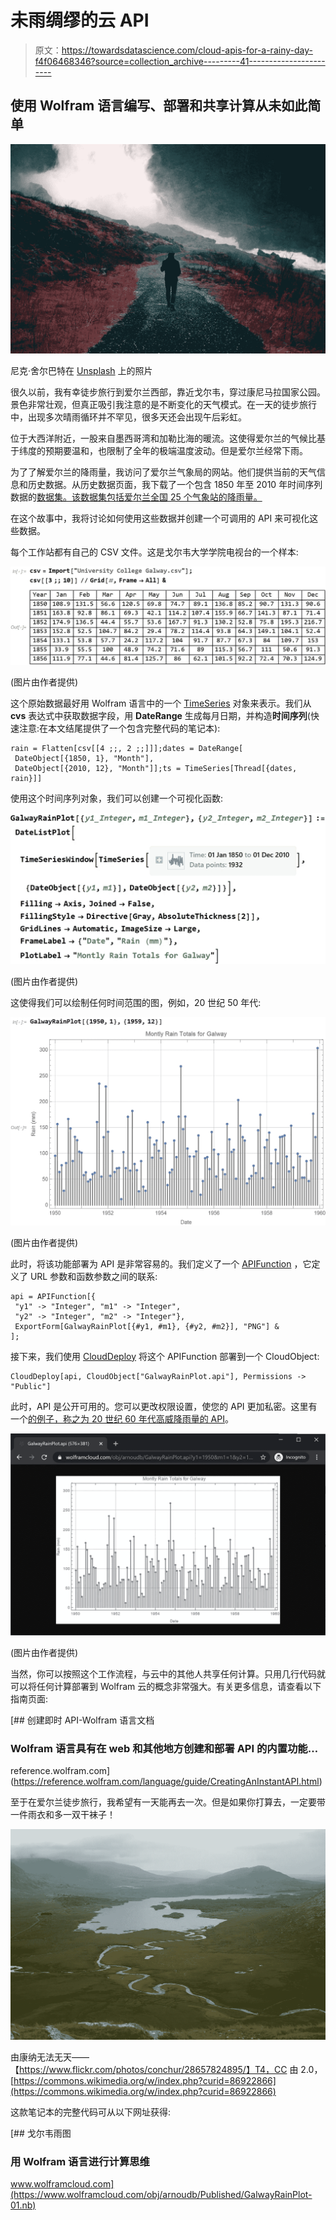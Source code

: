 # 未雨绸缪的云 API

> 原文：<https://towardsdatascience.com/cloud-apis-for-a-rainy-day-f4f06468346?source=collection_archive---------41----------------------->

## 使用 Wolfram 语言编写、部署和共享计算从未如此简单

![](img/29c1e701532f32c8fcc67ec53c65fd41.png)

尼克·舍尔巴特在 [Unsplash](https://unsplash.com/s/photos/rain?utm_source=unsplash&utm_medium=referral&utm_content=creditCopyText) 上的照片

很久以前，我有幸徒步旅行到爱尔兰西部，靠近戈尔韦，穿过康尼马拉国家公园。景色非常壮观，但真正吸引我注意的是不断变化的天气模式。在一天的徒步旅行中，出现多次晴雨循环并不罕见，很多天还会出现午后彩虹。

位于大西洋附近，一股来自墨西哥湾和加勒比海的暖流。这使得爱尔兰的气候比基于纬度的预期要温和，也限制了全年的极端温度波动。但是爱尔兰经常下雨。

为了了解爱尔兰的降雨量，我访问了爱尔兰气象局的网站。他们提供当前的天气信息和历史数据。从历史数据页面，我下载了一个包含 1850 年至 2010 年时间序列数据的[数据集。该数据集包括爱尔兰全国 25 个气象站的降雨量。](https://www.met.ie/climate/available-data/long-term-data-sets)

在这个故事中，我将讨论如何使用这些数据并创建一个可调用的 API 来可视化这些数据。

每个工作站都有自己的 CSV 文件。这是戈尔韦大学学院电视台的一个样本:

![](img/f8ff7c52988ab62fd9251a66afff49a1.png)

(图片由作者提供)

这个原始数据最好用 Wolfram 语言中的一个 [TimeSeries](https://reference.wolfram.com/language/ref/TimeSeries.html) 对象来表示。我们从 **cvs** 表达式中获取数据字段，用 **DateRange** 生成每月日期，并构造**时间序列**(快速注意:在本文结尾提供了一个包含完整代码的笔记本):

```
rain = Flatten[csv[[4 ;;, 2 ;;]]];dates = DateRange[
 DateObject[{1850, 1}, "Month"],
 DateObject[{2010, 12}, "Month"]];ts = TimeSeries[Thread[{dates, rain}]]
```

使用这个时间序列对象，我们可以创建一个可视化函数:

![](img/1385c5e1aadd61307daae995b61878b1.png)

(图片由作者提供)

这使得我们可以绘制任何时间范围的图，例如，20 世纪 50 年代:

![](img/b7be71c2840ffc9d942bb0a953d257a9.png)

(图片由作者提供)

此时，将该功能部署为 API 是非常容易的。我们定义了一个 [APIFunction](https://reference.wolfram.com/language/ref/APIFunction.html) ，它定义了 URL 参数和函数参数之间的联系:

```
api = APIFunction[{
 "y1" -> "Integer", "m1" -> "Integer", 
 "y2" -> "Integer", "m2" -> "Integer"},
 ExportForm[GalwayRainPlot[{#y1, #m1}, {#y2, #m2}], "PNG"] &
];
```

接下来，我们使用 [CloudDeploy](https://reference.wolfram.com/language/ref/CloudDeploy.html) 将这个 APIFunction 部署到一个 CloudObject:

```
CloudDeploy[api, CloudObject["GalwayRainPlot.api"], Permissions -> "Public"]
```

此时，API 是公开可用的。您可以更改权限设置，使您的 API 更加私密。这里有一个[的例子，称之为 20 世纪 60 年代高威降雨量的 API](https://www.wolframcloud.com/obj/arnoudb/GalwayRainPlot.api?y1=1950&m1=1&y2=1959&m2=12)。

![](img/1e14cf89a5510cd898fff9337d81ba84.png)

(图片由作者提供)

当然，你可以按照这个工作流程，与云中的其他人共享任何计算。只用几行代码就可以将任何计算部署到 Wolfram 云的概念非常强大。有关更多信息，请查看以下指南页面:

[](https://reference.wolfram.com/language/guide/CreatingAnInstantAPI.html) [## 创建即时 API-Wolfram 语言文档

### Wolfram 语言具有在 web 和其他地方创建和部署 API 的内置功能…

reference.wolfram.com](https://reference.wolfram.com/language/guide/CreatingAnInstantAPI.html) 

至于在爱尔兰徒步旅行，我希望有一天能再去一次。但是如果你打算去，一定要带一件雨衣和多一双干袜子！

![](img/422cd4a91e6ae7d277e383b8f9565a66.png)

由康纳无法无天——【https://www.flickr.com/photos/conchur/28657824895/】T4，CC 由 2.0，[https://commons.wikimedia.org/w/index.php?curid=86922866](https://commons.wikimedia.org/w/index.php?curid=86922866)

这款笔记本的完整代码可从以下网址获得:

[](https://www.wolframcloud.com/obj/arnoudb/Published/GalwayRainPlot-01.nb) [## 戈尔韦雨图

### 用 Wolfram 语言进行计算思维

www.wolframcloud.com](https://www.wolframcloud.com/obj/arnoudb/Published/GalwayRainPlot-01.nb)